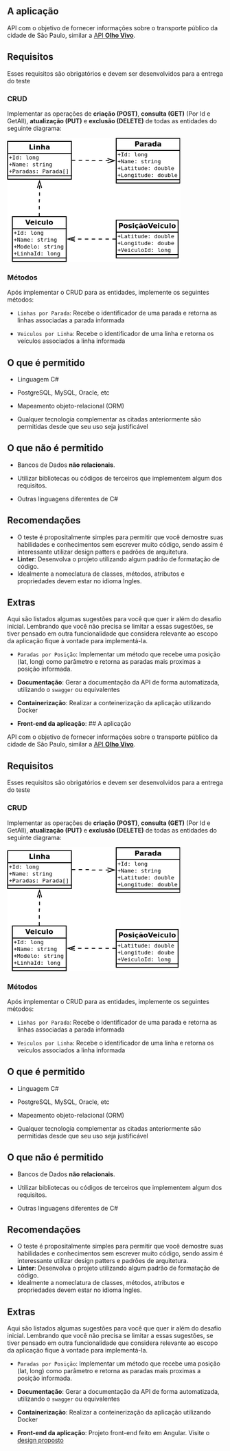 ## A aplicação 

API com o objetivo de fornecer informações sobre o transporte público da cidade de São Paulo, similar a [API **Olho Vivo**](api.md).

## Requisitos

Esses requisitos são obrigatórios e devem ser desenvolvidos para a entrega do teste

### CRUD

Implementar as operações de **criação (POST)**, **consulta (GET)** (Por Id e GetAll), **atualização (PUT)** e **exclusão (DELETE)** de todas as entidades do seguinte diagrama:

!['D](backend/imagens/backend_diagrama.png)

### Métodos

Após implementar o CRUD para as entidades, implemente os seguintes métodos:

* `Linhas por Parada`: Recebe o identificador de uma parada e retorna as linhas associadas a parada informada

* `Veiculos por Linha`: Recebe o identificador de uma linha e retorna os veículos associados a linha informada

## O que é permitido

* Linguagem C#

* PostgreSQL, MySQL, Oracle, etc

* Mapeamento objeto-relacional (ORM)

* Qualquer tecnologia complementar as citadas anteriormente são permitidas desde que seu uso seja justificável

## O que não é permitido

* Bancos de Dados **não relacionais**.
  
* Utilizar bibliotecas ou códigos de terceiros que implementem algum dos requisitos.

* Outras linguagens diferentes de C#

## Recomendações
* O teste é propositalmente simples para permitir que você demostre suas habilidades e conhecimentos sem escrever muito código, sendo assim é interessante utilizar design patters e padrões de arquitetura.
* **Linter**: Desenvolva o projeto utilizando algum padrão de formatação de código.
* Idealmente a nomeclatura de classes, métodos, atributos e propriedades devem estar no idioma Ingles.

## Extras

Aqui são listados algumas sugestões para você que quer ir além do desafio inicial. Lembrando que você não precisa se limitar a essas sugestões, se tiver pensado em outra funcionalidade que considera relevante ao escopo da aplicação fique à vontade para implementá-la.

* `Paradas por Posição`: Implementar um método que recebe uma posição (lat, long) como parâmetro e retorna as paradas mais proximas a posição informada.

* **Documentação**: Gerar a documentação da API de forma automatizada, utilizando o `swagger` ou equivalentes

* **Containerização**: Realizar a conteinerização da aplicação utilizando Docker

* **Front-end da aplicação**:  ## A aplicação 

API com o objetivo de fornecer informações sobre o transporte público da cidade de São Paulo, similar a [API **Olho Vivo**](api.md).

## Requisitos

Esses requisitos são obrigatórios e devem ser desenvolvidos para a entrega do teste

### CRUD

Implementar as operações de **criação (POST)**, **consulta (GET)** (Por Id e GetAll), **atualização (PUT)** e **exclusão (DELETE)** de todas as entidades do seguinte diagrama:

!['D](backend/imagens/backend_diagrama.png)

### Métodos

Após implementar o CRUD para as entidades, implemente os seguintes métodos:

* `Linhas por Parada`: Recebe o identificador de uma parada e retorna as linhas associadas a parada informada

* `Veiculos por Linha`: Recebe o identificador de uma linha e retorna os veículos associados a linha informada

## O que é permitido

* Linguagem C#

* PostgreSQL, MySQL, Oracle, etc

* Mapeamento objeto-relacional (ORM)

* Qualquer tecnologia complementar as citadas anteriormente são permitidas desde que seu uso seja justificável

## O que não é permitido

* Bancos de Dados **não relacionais**.
  
* Utilizar bibliotecas ou códigos de terceiros que implementem algum dos requisitos.

* Outras linguagens diferentes de C#

## Recomendações
* O teste é propositalmente simples para permitir que você demostre suas habilidades e conhecimentos sem escrever muito código, sendo assim é interessante utilizar design patters e padrões de arquitetura.
* **Linter**: Desenvolva o projeto utilizando algum padrão de formatação de código.
* Idealmente a nomeclatura de classes, métodos, atributos e propriedades devem estar no idioma Ingles.

## Extras

Aqui são listados algumas sugestões para você que quer ir além do desafio inicial. Lembrando que você não precisa se limitar a essas sugestões, se tiver pensado em outra funcionalidade que considera relevante ao escopo da aplicação fique à vontade para implementá-la.

* `Paradas por Posição`: Implementar um método que recebe uma posição (lat, long) como parâmetro e retorna as paradas mais proximas a posição informada.

* **Documentação**: Gerar a documentação da API de forma automatizada, utilizando o `swagger` ou equivalentes

* **Containerização**: Realizar a conteinerização da aplicação utilizando Docker

* **Front-end da aplicação**: Projeto front-end feito em Angular. Visite o [design proposto](https://www.figma.com/design/sc6cxgov6rrAqPCOl438xE/Purrfect-Olho-Vivo?node-id=6-192&t=sLH9qiOFtf4pyZMF-0)

 

 